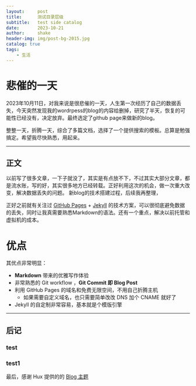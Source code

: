 ```yaml
---
layout:     post
title:      测试目录层级
subtitle:   test side catalog
date:       2023-10-21
author:     shake
header-img: img/post-bg-2015.jpg
catalog: true
tags:
    - 生活
---
```


# 悲催的一天

2023年10月11日，对我来说是很悲催的一天，人生第一次经历了自己的数据丢失，今天突然发现我的wordrpess的blog的内容给删掉，研究了半天，恢复的可能性已经没有，决定放弃。最终选定了github page来做新的blog。

整整一天，折腾一天，综合了多篇文档，选择了一个提供搜索的模板。总算是勉强搞定。希望我尽快熟悉，用起来。

---
## 正文

以前写了很多文章，一下子就没了，其实是有点放不下，不过其实大部分文章，都是流水账，写的好，其实很多地方已经转载。正好利用这次的机会，做一次重大改变，解决数据丢失的问题。
新blog的技术搭建过程，后续我再整理，

正好之前就有关注过 [GitHub Pages](https://pages.github.com/) + [Jekyll](http://jekyllrb.com/) 的技术方案，可以很彻底避免数据的丢失，同时让我真需要熟悉Markdown的语法。还有一个重点，解决以前托管和虚拟机的成本。

# 优点
其优点非常明显：

* **Markdown** 带来的优雅写作体验
* 非常熟悉的 Git workflow ，**Git Commit 即 Blog Post**
* 利用 GitHub Pages 的域名和免费无限空间，不用自己折腾主机
	* 如果需要自定义域名，也只需要简单改改 DNS 加个 CNAME 就好了 
* Jekyll 的自定制非常容易，基本就是个模版引擎

---
## 后记

### test

### test1

最后，感谢 Hux 提供的的 [Blog 主题](https://github.com/Huxpro/huxpro.github.io)




